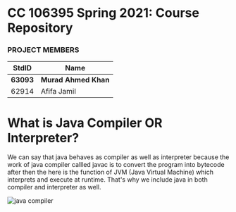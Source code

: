 # CC 106395 Spring 2021: Course Repository #
### PROJECT MEMBERS ###
StdID | Name
------------ | -------------
**63093** | **Murad Ahmed Khan** <!--this is the group leader in bold-->
62914 | Afifa Jamil

# What is Java Compiler OR Interpreter? #
We can say that java behaves as compiler as well as interpreter because the work of java compiler callled javac is to convert the program into bytecode after then the here is the function of JVM (Java Virtual Machine) which interprets and execute at runtime. That's why we include java in both compiler and interpreter as well.





![java compiler](https://user-images.githubusercontent.com/54790523/115774291-eb238300-a3a0-11eb-98f9-f8e8d8089db2.png)
